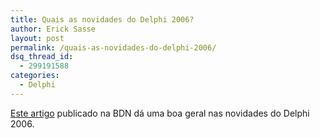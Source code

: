 ```yaml
---
title: Quais as novidades do Delphi 2006?
author: Erick Sasse
layout: post
permalink: /quais-as-novidades-do-delphi-2006/
dsq_thread_id:
  - 299191588
categories:
  - Delphi
---
```

[Este artigo][1] publicado na BDN d&aacute; uma boa geral nas novidades do Delphi 2006.

 [1]: http://bdn.borland.com/article/0,1410,33411,00.html